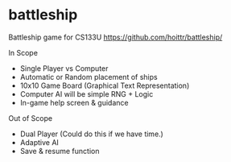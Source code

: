 # battleship
Battleship game for CS133U
https://github.com/hoittr/battleship/

In Scope
- Single Player vs Computer
- Automatic or Random placement of ships
- 10x10 Game Board (Graphical Text Representation)
- Computer AI will be simple RNG + Logic
- In-game help screen & guidance

Out of Scope
- Dual Player (Could do this if we have time.)
- Adaptive AI
- Save & resume function
